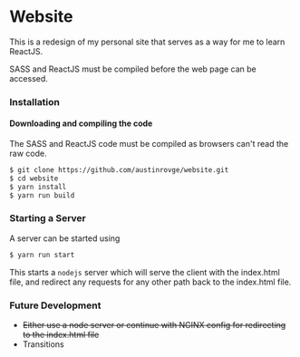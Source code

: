 # Website
This is a redesign of my personal site that serves as a way for me to learn ReactJS.

SASS and ReactJS must be compiled before the web page can be accessed.  

### Installation
#### Downloading and compiling the code  
The SASS and ReactJS code must be compiled as browsers can't read the raw code.  

``` bash
$ git clone https://github.com/austinrovge/website.git
$ cd website
$ yarn install
$ yarn run build
```

### Starting a Server
A server can be started using 

``` bash
$ yarn run start
```

This starts a `nodejs` server which will serve the client with the index.html file, and redirect any requests for any other path back to the index.html file.

### Future Development
* ~~Either use a node server or continue with NGINX config for redirecting to the index.html file~~
* Transitions